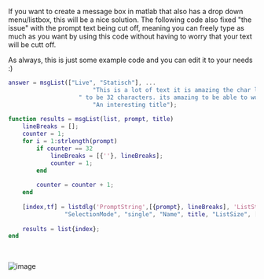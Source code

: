 If you want to create a message box in matlab that also has a drop down menu/listbox, this will be a nice solution. The following code also fixed "the issue"
with the prompt text being cut off, meaning you can freely type as much as you want by using this code without having to worry that your text will be
cutt off.

As always, this is just some example code and you can edit it to your needs :)

```matlab
answer = msgList(["Live", "Statisch"], ...
                        "This is a lot of text it is amazing the char limit for one line seems" + ...
                    " to be 32 characters. its amazing to be able to work around it tho", ...
                        "An interesting title");
                        
function results = msgList(list, prompt, title)
    lineBreaks = [];
    counter = 1;
    for i = 1:strlength(prompt)
        if counter == 32
            lineBreaks = [{''}, lineBreaks];
            counter = 1;
        end
        
        counter = counter + 1;
    end
    
    [index,tf] = listdlg('PromptString',[{prompt}, lineBreaks], 'ListString',list, ...
                "SelectionMode", "single", "Name", title, "ListSize", [160, 100]);
            
    results = list{index};                            
end
```

<br>

![image](https://user-images.githubusercontent.com/40896559/200276274-454367ab-ba62-4909-8868-ccdee34e2e1e.png)
